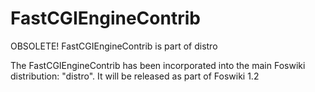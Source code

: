 # FastCGIEngineContrib
OBSOLETE! FastCGIEngineContrib is part of distro

The FastCGIEngineContrib has been incorporated into the main Foswiki distribution: "distro".
It will be released as part of Foswiki 1.2
